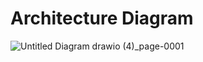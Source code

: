 # Architecture Diagram 


![Untitled Diagram drawio (4)_page-0001](https://github.com/user-attachments/assets/fdf0cd34-b3b4-4bde-8128-e9ef5953cc9c)
